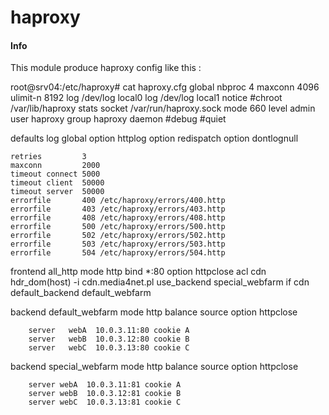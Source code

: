 # haproxy

#### Info
This module produce haproxy config like this :

root@srv04:/etc/haproxy# cat haproxy.cfg
global
	nbproc   4
	maxconn  4096
	ulimit-n 8192
	log      /dev/log local0
	log      /dev/log local1 notice
	#chroot /var/lib/haproxy
	stats    socket /var/run/haproxy.sock mode 660 level admin
	user     haproxy
	group    haproxy
	daemon
	#debug
	#quiet

defaults
	log             global
	option          httplog
	option          redispatch
	option          dontlognull
	
	retries         3
	maxconn         2000
	timeout connect 5000
	timeout client  50000
	timeout server  50000
	errorfile       400 /etc/haproxy/errors/400.http
	errorfile       403 /etc/haproxy/errors/403.http
	errorfile       408 /etc/haproxy/errors/408.http
	errorfile       500 /etc/haproxy/errors/500.http
	errorfile       502 /etc/haproxy/errors/502.http
	errorfile       503 /etc/haproxy/errors/503.http
	errorfile       504 /etc/haproxy/errors/504.http

frontend all_http
	mode            http
	bind            *:80
	option          httpclose
	acl cdn hdr_dom(host) -i cdn.media4net.pl
        use_backend special_webfarm if cdn
	default_backend default_webfarm
	
backend default_webfarm
        mode    http
        balance source
        option  httpclose
        
        server   webA  10.0.3.11:80 cookie A
        server   webB  10.0.3.12:80 cookie B
        server   webC  10.0.3.13:80 cookie C

backend special_webfarm
        mode    http
        balance source
        option  httpclose
        
        server webA  10.0.3.11:81 cookie A
        server webB  10.0.3.12:81 cookie B
        server webC  10.0.3.13:81 cookie C


